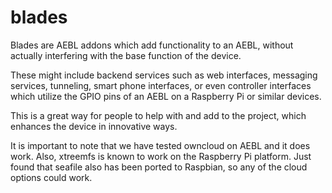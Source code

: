 blades
======

Blades are AEBL addons which add functionality to an AEBL, without actually interfering with the base function of the device.

These might include backend services such as web interfaces, messaging services, tunneling, smart phone interfaces, or even controller interfaces which utilize the GPIO pins of an AEBL on a Raspberry Pi or similar devices.

This is a great way for people to help with and add to the project, which enhances the device in innovative ways.

It is important to note that we have tested owncloud on AEBL and it does work.  Also, xtreemfs is known to work on the Raspberry Pi platform.  Just found that seafile also has been ported to Raspbian, so any of the cloud options could work.
